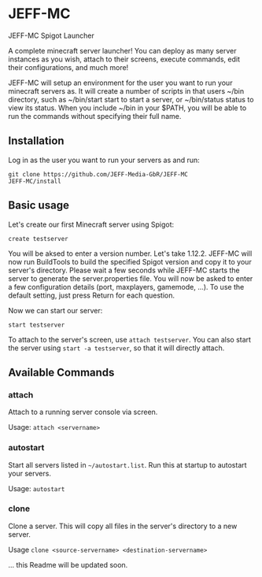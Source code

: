 # JEFF-MC
JEFF-MC Spigot Launcher

A complete minecraft server launcher! You can deploy as many server instances as you wish, attach to their screens, execute commands, edit their configurations, and much more!

JEFF-MC will setup an environment for the user you want to run your minecraft servers as. It will create a number of scripts in that users ~/bin directory, such as ~/bin/start start to start a server, or ~/bin/status status to view its status. When you include ~/bin in your $PATH, you will be able to run the commands without specifying their full name.

## Installation
Log in as the user you want to run your servers as and run:
```
git clone https://github.com/JEFF-Media-GbR/JEFF-MC
JEFF-MC/install
```

## Basic usage
Let's create our first Minecraft server using Spigot:
```
create testserver
```
You will be aksed to enter a version number. Let's take 1.12.2. JEFF-MC will now run BuildTools to build the specified Spigot version and copy it to your server's directory. Please wait a few seconds while JEFF-MC starts the server to generate the server.properties file.
You will now be asked to enter a few configuration details (port, maxplayers, gamemode, ...). To use the default setting, just press Return for each question.

Now we can start our server:
```
start testserver
```

To attach to the server's screen, use `attach testserver`. You can also start the server using `start -a testserver`, so that it will directly attach.

## Available Commands
### attach
Attach to a running server console via screen.

Usage: `attach <servername>`

### autostart
Start all servers listed in `~/autostart.list`. Run this at startup to autostart your servers.

Usage: `autostart`

### clone
Clone a server. This will copy all files in the server's directory to a new server.

Usage `clone <source-servername> <destination-servername>`

... this Readme will be updated soon.
